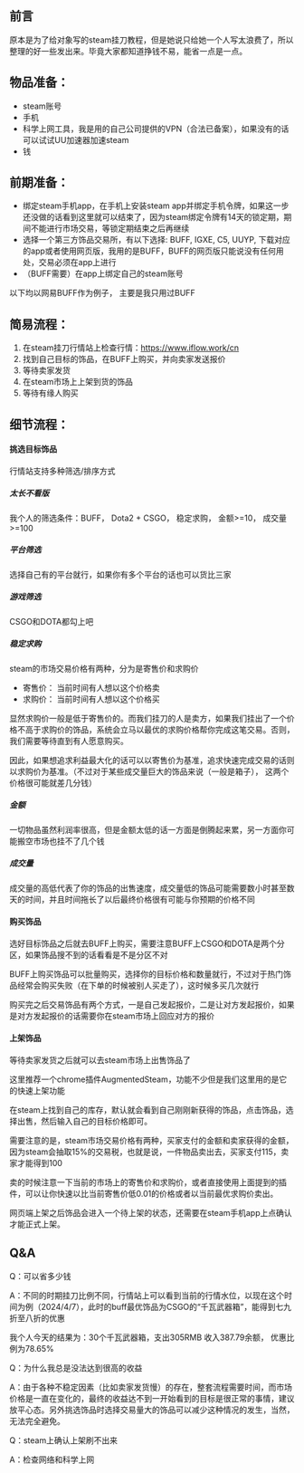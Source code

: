 ## 前言
原本是为了给对象写的steam挂刀教程，但是她说只给她一个人写太浪费了，所以整理的好一些发出来。毕竟大家都知道挣钱不易，能省一点是一点。

## 物品准备：
- steam账号
- 手机
- 科学上网工具，我是用的自己公司提供的VPN（合法已备案），如果没有的话可以试试UU加速器加速steam
- 钱

## 前期准备：
- 绑定steam手机app，在手机上安装steam app并绑定手机令牌，如果这一步还没做的话看到这里就可以结束了，因为steam绑定令牌有14天的锁定期，期间不能进行市场交易，等锁定期结束之后再继续
- 选择一个第三方饰品交易所，有以下选择: BUFF, IGXE, C5, UUYP, 下载对应的app或者使用网页版，我用的是BUFF，BUFF的网页版只能说没有任何用处，交易必须在app上进行
- （BUFF需要）在app上绑定自己的steam账号

以下均以网易BUFF作为例子， 主要是我只用过BUFF

## 简易流程：
1. 在steam挂刀行情站上检查行情：https://www.iflow.work/cn
2. 找到自己目标的饰品，在BUFF上购买，并向卖家发送报价
3. 等待卖家发货
4. 在steam市场上上架到货的饰品
5. 等待有缘人购买


## 细节流程：
#### 挑选目标饰品
行情站支持多种筛选/排序方式

##### 太长不看版
我个人的筛选条件：BUFF， Dota2 + CSGO， 稳定求购， 金额>=10， 成交量>=100

##### 平台筛选
选择自己有的平台就行，如果你有多个平台的话也可以货比三家

##### 游戏筛选
CSGO和DOTA都勾上吧

##### 稳定求购
steam的市场交易价格有两种，分为是寄售价和求购价
- 寄售价： 当前时间有人想以这个价格卖
- 求购价： 当前时间有人想以这个价格买

显然求购价一般是低于寄售价的。而我们挂刀的人是卖方，如果我们挂出了一个价格不高于求购价的饰品，系统会立马以最优的求购价格帮你完成这笔交易。否则，我们需要等待直到有人愿意购买。

因此，如果想追求利益最大化的话可以以寄售价为基准，追求快速完成交易的话则以求购价为基准。（不过对于某些成交量巨大的饰品来说（一般是箱子）， 这两个价格很可能就差几分钱）

##### 金额
一切物品虽然利润率很高，但是金额太低的话一方面是倒腾起来累，另一方面你可能搬空市场也挂不了几个钱

##### 成交量
成交量的高低代表了你的饰品的出售速度，成交量低的饰品可能需要数小时甚至数天的时间，并且时间拖长了以后最终价格很有可能与你预期的价格不同

#### 购买饰品
选好目标饰品之后就去BUFF上购买，需要注意BUFF上CSGO和DOTA是两个分区，如果饰品搜不到的话看看是不是分区不对

BUFF上购买饰品可以批量购买，选择你的目标价格和数量就行，不过对于热门饰品经常会购买失败（在下单的时候被别人买走了），这时候多买几次就行

购买完之后交易饰品有两个方式，一是自己发起报价，二是让对方发起报价，如果是对方发起报价的话需要你在steam市场上回应对方的报价

#### 上架饰品
等待卖家发货之后就可以去steam市场上出售饰品了

这里推荐一个chrome插件AugmentedSteam，功能不少但是我们这里用的是它的快速上架功能

在steam上找到自己的库存，默认就会看到自己刚刚新获得的饰品，点击饰品，选择出售，然后输入自己的目标价格即可。

需要注意的是，steam市场交易价格有两种，买家支付的金额和卖家获得的金额，因为steam会抽取15%的交易税，也就是说，一件物品卖出去，买家支付115，卖家才能得到100

卖的时候注意一下当前的市场上的寄售价和求购价，或者直接使用上面提到的插件，可以让你快速以比当前寄售价低0.01的价格或者以当前最优求购价卖出。

网页端上架之后饰品会进入一个待上架的状态，还需要在steam手机app上点确认才能正式上架。


## Q&A

Q：可以省多少钱

A：不同的时期挂刀比例不同，行情站上可以看到当前的行情水位，以现在这个时间为例（2024/4/7），此时的buff最优饰品为CSGO的“千瓦武器箱”，能得到七九折至八折的优惠

我个人今天的结果为：30个千瓦武器箱，支出305RMB 收入387.79余额， 优惠比例为78.65%


Q：为什么我总是没法达到很高的收益

A：由于各种不稳定因素（比如卖家发货慢）的存在，整套流程需要时间，而市场价格是一直在变化的，最终的收益达不到一开始看到的目标是很正常的事情，建议放平心态。另外挑选饰品时选择交易量大的饰品可以减少这种情况的发生，当然，无法完全避免。

Q：steam上确认上架刷不出来

A：检查网络和科学上网




